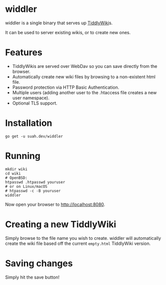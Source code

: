 widdler
=======

widdler is a single binary that serves up
[TiddlyWiki](https://tiddlywiki.com)s.

It can be used to server existing wikis, or to create new ones.

# Features

- TiddlyWikis are served over WebDav so you can save directly from the browser.
- Automatically create new wiki files by browsing to a non-existent html file.
- Password protection via HTTP Basic Authentication.
- Multiple users (adding another user to the .htaccess file creates a new user
  namespace).
- Optional TLS support.

# Installation

```
go get -u suah.dev/widdler
```

# Running

```
mkdir wiki
cd wiki
# OpenBSD:
htpasswd .htpasswd youruser
# or on Linux/macOS
# htpasswd -c -B youruser
widdler 
```

Now open your browser to [http://localhost:8080](http://localhost:8080).

# Creating a new TiddlyWiki

Simply browse to the file name you wish to create. widdler will automatically
create the wiki file based off the current `empty.html` TiddlyWiki version.

# Saving changes

Simply hit the save button!

